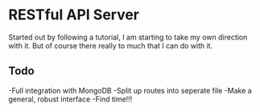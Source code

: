 # RESTful API Server

Started out by following a tutorial, I am starting to take my own direction with it. But of course there really to much that I can do with it.


## Todo
-Full integration with MongoDB
-Split up routes into seperate file
-Make a general, robust interface
-Find time!!!
